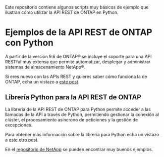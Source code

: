 Este repositorio contiene algunos scripts muy básicos de ejemplo que ilustran cómo utilizar la API REST de ONTAP en Python. 

# Ejemplos de la API REST de ONTAP con Python
A partir de la versión 9.6 de ONTAP® se incluye el soporte para una API RESTful muy extensa que permite automatizar, desplegar y administrar sistemas de almacenamiento NetApp®.   

Si eres nuevo con las APIs REST y quieres saber cómo funciona la de ONTAP, echa un vistazo a <a href="https://raul-pingarron.github.io/2020/07/29/ONTAP-REST-API.html" target="_blank">este post</a>.

## Librería Python para la API REST de ONTAP
La librería de la API REST de ONTAP para Python permite acceder a las llamadas de la API a través de Python, permitiendo gestionar la conexión al clúster, el procesamiento asíncrono de peticiones y la gestión de excepciones. 

Para obtener más información sobre la librería para Python echa un vistazo a <a href="https://raul-pingarron.github.io/2020/08/12/ONTAP-REST-API_Python.html" target="_blank">este otro post</a>.

En el <a href="https://github.com/NetApp/ontap-rest-python/tree/master/examples/python_client_library" target="_blank">repositorio de NetApp</a> se pueden encontrar muy buenos ejemplos.
